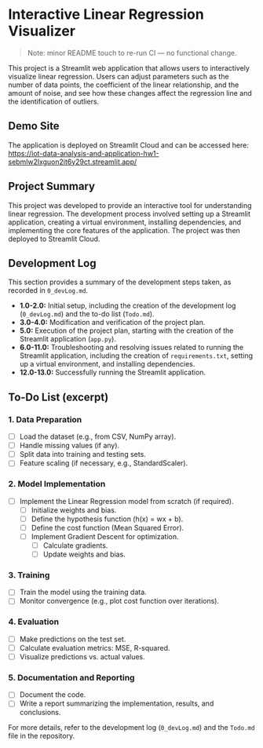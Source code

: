 # Interactive Linear Regression Visualizer

> Note: minor README touch to re-run CI — no functional change.

This project is a Streamlit web application that allows users to interactively visualize linear regression. Users can adjust parameters such as the number of data points, the coefficient of the linear relationship, and the amount of noise, and see how these changes affect the regression line and the identification of outliers.

## Demo Site

The application is deployed on Streamlit Cloud and can be accessed here:
https://iot-data-analysis-and-application-hw1-sebmlw2lxguon2it6y29ct.streamlit.app/

## Project Summary

This project was developed to provide an interactive tool for understanding linear regression. The development process involved setting up a Streamlit application, creating a virtual environment, installing dependencies, and implementing the core features of the application. The project was then deployed to Streamlit Cloud.

## Development Log

This section provides a summary of the development steps taken, as recorded in `0_devLog.md`.

* **1.0-2.0:** Initial setup, including the creation of the development log (`0_devLog.md`) and the to-do list (`Todo.md`).
* **3.0-4.0:** Modification and verification of the project plan.
* **5.0:** Execution of the project plan, starting with the creation of the Streamlit application (`app.py`).
* **6.0-11.0:** Troubleshooting and resolving issues related to running the Streamlit application, including the creation of `requirements.txt`, setting up a virtual environment, and installing dependencies.
* **12.0-13.0:** Successfully running the Streamlit application.

## To-Do List (excerpt)

### 1. Data Preparation
- [ ] Load the dataset (e.g., from CSV, NumPy array).
- [ ] Handle missing values (if any).
- [ ] Split data into training and testing sets.
- [ ] Feature scaling (if necessary, e.g., StandardScaler).

### 2. Model Implementation
- [ ] Implement the Linear Regression model from scratch (if required).
  - [ ] Initialize weights and bias.
  - [ ] Define the hypothesis function (h(x) = wx + b).
  - [ ] Define the cost function (Mean Squared Error).
  - [ ] Implement Gradient Descent for optimization.
    - [ ] Calculate gradients.
    - [ ] Update weights and bias.

### 3. Training
- [ ] Train the model using the training data.
- [ ] Monitor convergence (e.g., plot cost function over iterations).

### 4. Evaluation
- [ ] Make predictions on the test set.
- [ ] Calculate evaluation metrics: MSE, R-squared.
- [ ] Visualize predictions vs. actual values.

### 5. Documentation and Reporting
- [ ] Document the code.
- [ ] Write a report summarizing the implementation, results, and conclusions.

For more details, refer to the development log (`0_devLog.md`) and the `Todo.md` file in the repository.